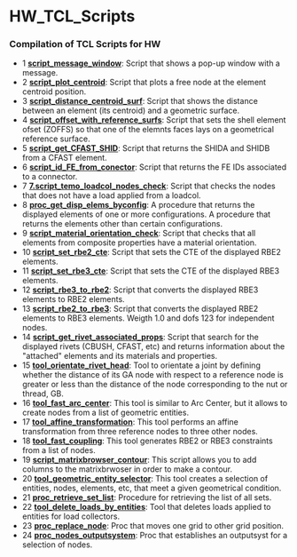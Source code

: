 # HW_TCL_Scripts
### Compilation of TCL Scripts for HW

- 1 <ins><strong>script_message_window</strong></ins>: Script that shows a pop-up window with a message.
- 2 <ins><strong>script_plot_centroid</strong></ins>: Script that plots a free node at the element centroid position.
- 3 <ins><strong>script_distance_centroid_surf</strong></ins>: Script that shows the distance between an element (its centroid) and a geometric surface.
- 4 <ins><strong>script_offset_with_reference_surfs</strong></ins>: Script that sets the shell element ofset (ZOFFS) so that one of the elemnts faces lays on a geometrical reference surface.
- 5 <ins><strong>script_get_CFAST_SHID</strong></ins>: Script that returns the SHIDA and SHIDB from a CFAST element.
- 6 <ins><strong>script_id_FE_from_conector</strong></ins>: Script that returns the FE IDs associated to a connector.
- 7 <ins><strong>7.script_temo_loadcol_nodes_check</strong></ins>: Script that checks the nodes that does not have a load applied from a loadcol.
- 8 <ins><strong>proc_get_disp_elems_byconfig</strong></ins>: A procedure that returns the displayed elements of one or more configurations. A procedure that returns the elements other than certain configurations.
- 9 <ins><strong>script_material_orientation_check</strong></ins>: Script that checks that all elements from composite properties have a material orientation.
- 10 <ins><strong>script_set_rbe2_cte</strong></ins>: Script that sets the CTE of the displayed RBE2 elements.
- 11 <ins><strong>script_set_rbe3_cte</strong></ins>: Script that sets the CTE of the displayed RBE3 elements.
- 12 <ins><strong>script_rbe3_to_rbe2</strong></ins>: Script that converts the displayed RBE3 elements to RBE2 elements.
- 13 <ins><strong>script_rbe2_to_rbe3</strong></ins>: Script that converts the displayed RBE2 elements to RBE3 elements. Weigth 1.0 and dofs 123 for independent nodes.
- 14 <ins><strong>script_get_rivet_associated_props</strong></ins>: Script that search for the displayed rivets (CBUSH, CFAST, etc) and returns information about the "attached" elements and its materials and properties.
- 15 <ins><strong>tool_orientate_rivet_head</strong></ins>: Tool to orientate a joint by defining whether the distance of its GA node with respect to a reference node is greater or less than the distance of the node corresponding to the nut or thread, GB.
- 16 <ins><strong>tool_fast_arc_center</strong></ins>: This tool is similar to Arc Center, but it allows to create nodes from a list of geometric entities.
- 17 <ins><strong>tool_affine_transformation</strong></ins>: This tool performs an affine transformation from three reference nodes to three other nodes.
- 18 <ins><strong>tool_fast_coupling</strong></ins>: This tool generates RBE2 or RBE3 constraints from a list of nodes.
- 19 <ins><strong>script_matrixbrowser_contour</strong></ins>: This script allows you to add columns to the matrixbrwoser in order to make a contour. 
- 20 <ins><strong>tool_geometric_entity_selector</strong></ins>: This tool creates a selection of entities, nodes, elements, etc, that meet a given geometrical condition.
- 21 <ins><strong>proc_retrieve_set_list</strong></ins>: Procedure for retrieving the list of all sets.
- 22 <ins><strong>tool_delete_loads_by_entities</strong></ins>: Tool that deletes loads applied to entities for load collectors.
- 23 <ins><strong>proc_replace_node</strong></ins>: Proc that moves one grid to other grid position.
- 24 <ins><strong>proc_nodes_outputsystem</strong></ins>: Proc that establishes an outputsyst for a selection of nodes.
